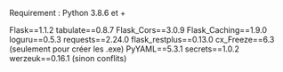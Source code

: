 Requirement : Python 3.8.6 et +

Flask==1.1.2
tabulate==0.8.7
Flask_Cors==3.0.9
Flask_Caching==1.9.0
loguru==0.5.3
requests==2.24.0
flask_restplus==0.13.0
cx_Freeze==6.3 (seulement pour créer les .exe)
PyYAML==5.3.1
secrets==1.0.2
werzeuk==0.16.1 (sinon conflits)
